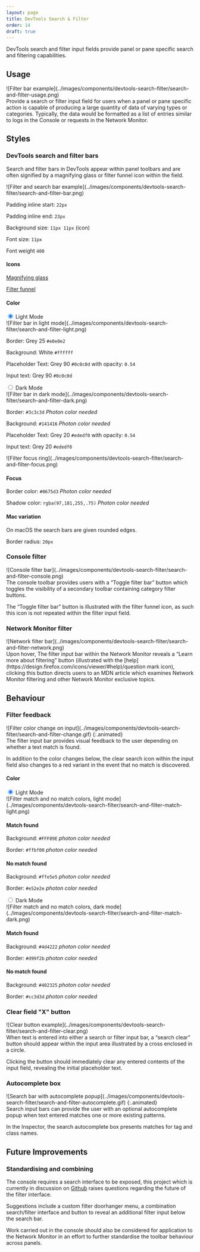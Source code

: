 ```yaml
---
layout: page
title: DevTools Search & Filter
order: 14
draft: true
---
```


DevTools search and filter input fields provide panel or pane specific search and filtering capabilities.

## Usage

<div class="grid-2" markdown="1">
![Filter bar example](../images/components/devtools-search-filter/search-and-filter-usage.png)

<div markdown="1">
Provide a search or filter input field for users when a panel or pane specific action is capable of producing a large quantity of data of varying types or categories. Typically, the data would be formatted as a list of entries similar to logs in the Console or requests in the Network Monitor.
</div>
</div>




## Styles

### DevTools search and filter bars

Search and filter bars in DevTools appear within panel toolbars and are often signified by a magnifying glass or filter funnel icon within the field.

<div class="grid-2" markdown="1">
![Filter and search bar example](../images/components/devtools-search-filter/search-and-filter-bar.png)

<div markdown="1">

Padding inline start: `22px`

Padding inline end: `23px`

Background size: `11px 11px` (icon)

Font size: `11px`

Font weight `400`

#### Icons

[Magnifying glass](https://design.firefox.com/icons/viewer/#search)

[Filter funnel](https://design.firefox.com/icons/viewer/#filter)

</div>
</div>

#### Color

<div data-tabs>
  <input type="radio" name="tstyle" id="light-mode" checked="checked">
  <label for="light-mode">Light Mode</label>
  <div data-tab markdown="1">


<div class="grid-2" markdown="1">
![Filter bar in light mode](../images/components/devtools-search-filter/search-and-filter-light.png)

<div markdown="1">

Border: Grey 25 `#e0e0e2`

Background: White `#ffffff`

Placeholder Text: Grey 90 `#0c0c0d` with opacity: `0.54`

Input text: Grey 90 `#0c0c0d`  

</div>
</div>

  </div>

  <input type="radio" name="tstyle" id="dark-mode">
  <label for="dark-mode">Dark Mode</label>
  <div data-tab markdown="1">


<div class="grid-2" markdown="1">
![Filter bar in dark mode](../images/components/devtools-search-filter/search-and-filter-dark.png)

<div markdown="1">

Border: `#3c3c3d` *Photon color needed*

Background: `#141416` *Photon color needed*

Placeholder Text: Grey 20 `#ededf0` with opacity: `0.54`

Input text: Grey 20 `#ededf0`

</div>
</div>


  </div>
</div>



<div class="grid-2" markdown="1">
![Filter focus ring](../images/components/devtools-search-filter/search-and-filter-focus.png)

<div markdown="1">

#### Focus

Border color: `#0675d3` *Photon color needed*

Shadow color: `rgba(97,181,255,.75)` *Photon color needed*

#### Mac variation

On macOS the search bars are given rounded edges.

Border radius: `20px`
</div>
</div>


### Console filter 

<div class="grid-2" markdown="1">
![Console filter bar](../images/components/devtools-search-filter/search-and-filter-console.png)

<div markdown="1">
The console toolbar provides users with a “Toggle filter bar” button which toggles the visibility of a secondary toolbar containing category filter buttons. 

The “Toggle filter bar” button is illustrated with the filter funnel icon, as such this icon is not repeated within the filter input field.
</div>
</div>

### Network Monitor filter

<div class="grid-2" markdown="1">
![Network filter bar](../images/components/devtools-search-filter/search-and-filter-network.png)

<div markdown="1">
Upon hover, The filter input bar within the Network Monitor reveals a “Learn more about filtering” button (illustrated with the [help](https://design.firefox.com/icons/viewer/#help)/question mark icon), clicking this button directs users to an MDN article which examines Network Monitor filtering and other Network Monitor exclusive topics.
</div>
</div>

## Behaviour
 
### Filter feedback

<div class="grid-2" markdown="1">
![Filter color change on input](../images/components/devtools-search-filter/search-and-filter-change.gif)
{:.animated}

<div markdown="1">
The filter input bar provides visual feedback to the user depending on whether a text match is found.

In addition to the color changes below, the clear search icon within the input field also changes to a red variant in the event that no match is discovered.
</div>
</div>

#### Color

<div data-tabs>
  <input type="radio" name="tbehaviour" id="filter-light-mode" checked="checked">
  <label for="filter-light-mode">Light Mode</label>
  <div data-tab markdown="1">


<div class="grid-2" markdown="1">
![Filter match and no match colors, light mode](../images/components/devtools-search-filter/search-and-filter-match-light.png)

<div markdown="1">

#### Match found

Background: `#FFF89E` *photon color needed*

Border: `#ffbf00` *photon color needed*

#### No match found

Background: `#ffe5e5` *photon color needed*

Border: `#e52e2e` *photon color needed*

</div>
</div>

  </div>

  <input type="radio" name="tbehaviour" id="filter-dark-mode">
  <label for="filter-dark-mode">Dark Mode</label>
  <div data-tab markdown="1">


<div class="grid-2" markdown="1">
![Filter match and no match colors, dark mode](../images/components/devtools-search-filter/search-and-filter-match-dark.png)

<div markdown="1">

#### Match found

Background: `#4d4222` *photon color needed*

Border: `#d99f2b` *photon color needed*

#### No match found

Background: `#402325` *photon color needed*

Border: `#cc3d3d` *photon color needed*
</div>
</div>


  </div>
</div>


### Clear field "X" button

<div class="grid-2" markdown="1">
![Clear button example](../images/components/devtools-search-filter/search-and-filter-clear.png)

<div markdown="1">
When text is entered into either a search or filter input bar, a “search clear” button should appear within the input area illustrated by a cross enclosed in a circle.

Clicking the button should immediately clear any entered contents of the input field, revealing the initial placeholder text.
</div>
</div>

### Autocomplete box

<div class="grid-2" markdown="1">
![Search bar with autocomplete popup](../images/components/devtools-search-filter/search-and-filter-autocomplete.gif)
{:.animated}

<div markdown="1">
Search input bars can provide the user with an optional autocomplete popup when text entered matches one or more existing patterns. 

In the Inspector, the search autocomplete box presents matches for tag and class names.
</div>
</div>

## Future Improvements

### Standardising and combining

The console requires a search interface to be exposed, this project which is currently in discussion on [Github](https://github.com/devtools-html/ux/issues/38) raises questions regarding the future of the filter interface.

Suggestions include a custom filter doorhanger menu, a combination search/filter interface and  button to reveal an additional filter input below the search bar. 

Work carried out in the console should also be considered for application to the Network Monitor in an effort to further standardise the toolbar behaviour across panels.






